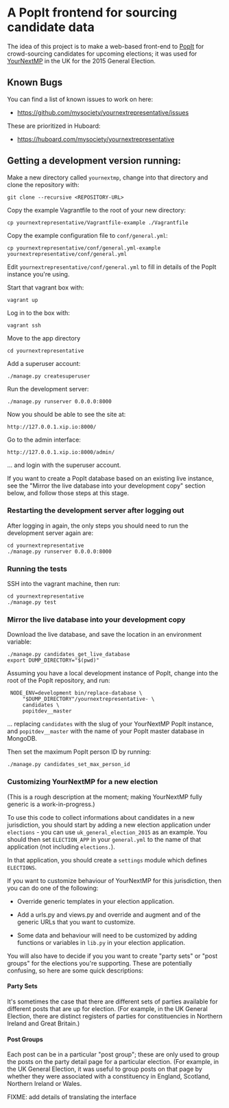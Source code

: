 # A PopIt frontend for sourcing candidate data

The idea of this project is to make a web-based front-end to
[PopIt](http://popit.poplus.org/) for crowd-sourcing candidates
for upcoming elections; it was used for
[YourNextMP](https://yournextmp.com) in the UK for the 2015
General Election.

## Known Bugs

You can find a list of known issues to work on here:

* https://github.com/mysociety/yournextrepresentative/issues

These are prioritized in Huboard:

* https://huboard.com/mysociety/yournextrepresentative

## Getting a development version running:

Make a new directory called `yournextmp`, change into that directory and clone the repository with:

    git clone --recursive <REPOSITORY-URL>

Copy the example Vagrantfile to the root of your new directory:

    cp yournextrepresentative/Vagrantfile-example ./Vagrantfile

Copy the example configuration file to `conf/general.yml`:

    cp yournextrepresentative/conf/general.yml-example yournextrepresentative/conf/general.yml

Edit `yournextrepresentative/conf/general.yml` to fill in details of
the PopIt instance you're using.

Start that vagrant box with:

    vagrant up

Log in to the box with:

    vagrant ssh

Move to the app directory

    cd yournextrepresentative

Add a superuser account:

    ./manage.py createsuperuser

Run the development server:

    ./manage.py runserver 0.0.0.0:8000

Now you should be able to see the site at:

    http://127.0.0.1.xip.io:8000/

Go to the admin interface:

    http://127.0.0.1.xip.io:8000/admin/

... and login with the superuser account.

If you want to create a PopIt database based on an existing live
instance, see the "Mirror the live database into your
development copy" section below, and follow those steps at this
stage.

### Restarting the development server after logging out

After logging in again, the only steps you should need to run
the development server again are:

    cd yournextrepresentative
    ./manage.py runserver 0.0.0.0:8000

### Running the tests

SSH into the vagrant machine, then run:

    cd yournextrepresentative
    ./manage.py test

### Mirror the live database into your development copy

Download the live database, and save the location in an
environment variable:

    ./manage.py candidates_get_live_database
    export DUMP_DIRECTORY="$(pwd)"

Assuming you have a local development instance of PopIt, change
into the root of the PopIt repository, and run:

     NODE_ENV=development bin/replace-database \
         "$DUMP_DIRECTORY"/yournextrepresentative- \
         candidates \
         popitdev__master

... replacing `candidates` with the slug of your YourNextMP
PopIt instance, and `popitdev__master` with the name of your PopIt
master database in MongoDB.

Then set the maximum PopIt person ID by running:

    ./manage.py candidates_set_max_person_id

### Customizing YourNextMP for a new election

(This is a rough description at the moment; making YourNextMP fully
generic is a work-in-progress.)

To use this code to collect informations about candidates in a new
jurisdiction, you should start by adding a new election application
under `elections` - you can use `uk_general_election_2015` as an
example. You should then set `ELECTION_APP` in your `general.yml` to
the name of that application (not including `elections.`).

In that application, you should create a `settings` module which
defines `ELECTIONS`.

If you want to customize behaviour of YourNextMP for this
jurisdiction, then you can do one of the following:

* Override generic templates in your election application.

* Add a urls.py and views.py and override and augment and of the
  generic URLs that you want to customize.

* Some data and behaviour will need to be customized by adding
  functions or variables in `lib.py` in your election application.

You will also have to decide if you you want to create "party sets" or
"post groups" for the elections you're supporting.  These are
potentially confusing, so here are some quick descriptions:

#### Party Sets

It's sometimes the case that there are different sets of parties
available for different posts that are up for election.  (For example,
in the UK General Election, there are distinct registers of parties
for constituencies in Northern Ireland and Great Britain.)

#### Post Groups

Each post can be in a particular "post group"; these are only used to
group the posts on the party detail page for a particular
election. (For example, in the UK General Election, it was useful to
group posts on that page by whether they were associated with a
constituency in England, Scotland, Northern Ireland or Wales.

FIXME: add details of translating the interface
